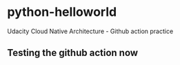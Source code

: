 # python-helloworld
Udacity Cloud Native Architecture - Github action practice 

## Testing the github action now
